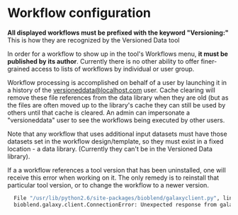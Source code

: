 # Workflow configuration

**All displayed workflows must be prefixed with the keyword "Versioning:"**  This is how they are recognized by the Versioned Data tool

In order for a workflow to show up in the tool's Workflows menu, **it must be published by its author**. Currently there is no other ability to offer finer-grained access to lists of workflows by individual or user group.  

Workflow processing is accomplished on behalf of a user by launching it in a history of the versioneddata@localhost.com user.  Cache clearing will remove these file references from the data library when they are old (but as the files are often moved up to the library's cache they can still be used by others until that cache is cleared.  An admin can impersonate a "versioneddata" user to see the workflows being executed by other users.

Note that any workflow that uses additional input datasets must have those datasets set in the workflow design/template, so they must exist in a fixed location - a data library.  (Currently they can't be in the Versioned Data library). 

If a a workflow references a tool version that has been uninstalled, one will receive this error when working on it.  The only remedy is to reinstall that particular tool version, or to change the workflow to a newer version. 

```bash
  File "/usr/lib/python2.6/site-packages/bioblend/galaxyclient.py", line 104, in make_post_request r.status_code, body=r.text)
  bioblend.galaxy.client.ConnectionError: Unexpected response from galaxy: 500: {"traceback": "Traceback (most recent call last):\n  File \"/usr/local/galaxy/production1/galaxy-dist/lib/galaxy/web/framework/decorators.py\", line 244, in decorator\n    rval = func( self, trans, *args, **kwargs)\n  File \"/usr/local/galaxy/production1/galaxy-dist/lib/galaxy/webapps/galaxy/api/workflows.py\", line 231, in create\n    populate_state=True,\n  File \"/usr/local/galaxy/production1/galaxy-dist/lib/galaxy/workflow/run.py\", line 21, in invoke\n    return __invoke( trans, workflow, workflow_run_config, workflow_invocation, populate_state )\n  File \"/usr/local/galaxy/production1/galaxy-dist/lib/galaxy/workflow/run.py\", line 60, in __invoke\n    modules.populate_module_and_state( trans, workflow, workflow_run_config.param_map )\n  File \"/usr/local/galaxy/production1/galaxy-dist/lib/galaxy/workflow/modules.py\", line 1014, in populate_module_and_state\n    step_errors = module_injector.inject( step, step_args=step_args, source=\"json\" )\n  File \"/usr/local/galaxy/production1/galaxy-dist/lib/galaxy/workflow/modules.py\", line 992, in inject\n    raise MissingToolException()\nMissingToolException\n", "err_msg": "Uncaught exception in exposed API method:", "err_code": 0}
```
